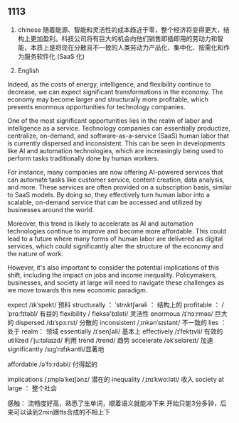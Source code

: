 ## 1113


1. chinese
随着能源、智能和灵活性的成本趋近于零，整个经济将变得更大，结构上更加盈利。科技公司将有巨大的机会向他们销售即插即用的劳动力和智能，本质上是将现在分散且不一致的人类劳动力产品化、集中化、按需化和作为服务软件化 (SaaS 化)



2. English

Indeed, as the costs of energy, intelligence, and flexibility continue to decrease, we can expect significant transformations in the economy. The economy may become larger and structurally more profitable, which presents enormous opportunities for technology companies.

One of the most significant opportunities lies in the realm of labor and intelligence as a service. Technology companies can essentially productize, centralize, on-demand, and software-as-a-service (SaaS) human labor that is currently dispersed and inconsistent. This can be seen in developments like AI and automation technologies, which are increasingly being used to perform tasks traditionally done by human workers. 

For instance, many companies are now offering AI-powered services that can automate tasks like customer service, content creation, data analysis, and more. These services are often provided on a subscription basis, similar to SaaS models. By doing so, they effectively turn human labor into a scalable, on-demand service that can be accessed and utilized by businesses around the world.

Moreover, this trend is likely to accelerate as AI and automation technologies continue to improve and become more affordable. This could lead to a future where many forms of human labor are delivered as digital services, which could significantly alter the structure of the economy and the nature of work.

However, it's also important to consider the potential implications of this shift, including the impact on jobs and income inequality. Policymakers, businesses, and society at large will need to navigate these challenges as we move towards this new economic paradigm.

expect /ɪkˈspekt/ 预料
structurally ： ˈstrʌktʃərəli ： 结构上的
profitable ： /ˈprɑːfɪtəbl/ 有益的
flexibility / fleksə'bɪləti/ 灵活性
enormous /ɪˈnɔːrməs/  巨大的
dispersed /dɪˈspɜːrst/ 分散的
inconsistent /ˌɪnkənˈsɪstənt/ 不一致的
lies ： 处于
realm： 领域 
essentially /ɪˈsenʃəli/ 基本上
effectively /ɪˈfektɪvli/ 有效的
utilized /ˈjuːtəlaɪzd/ 利用
trend /trend/ 趋势
accelerate /əkˈseləreɪt/ 加速
significantly /sɪɡˈnɪfɪkəntli/显著地

affordable /əˈfɔːrdəbl/ 付得起的

implications /ˌɪmpləˈkeɪʃənz/ 潜在的
inequality /ˌɪnɪˈkwɑːləti/ 收入
society at large ： 整个社会


感触：
流畅度好高，熟悉了生单词，顺着语义就能冲下来
开始只能3分多钟，后来可以读到2min跟tts合成的不相上下